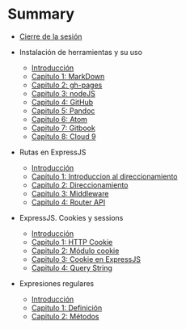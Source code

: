 # Summary

* [Cierre de la sesión](/sesion.md)
* Instalación de herramientas y su uso
    * [Introducción](manualHerramientas/README.md)
    * [Capitulo 1: MarkDown](manualHerramientas/cap1/cap1.md)
    * [Capitulo 2: gh-pages](manualHerramientas/cap2/cap2.md)
    * [Capitulo 3: nodeJS](manualHerramientas/cap3/cap3.md)
    * [Capitulo 4: GitHub](manualHerramientas/cap4/cap4.md)
    * [Capitulo 5: Pandoc](manualHerramientas/cap5/cap5.md)
    * [Capitulo 6: Atom](manualHerramientas/cap6/cap6.md)
    * [Capitulo 7: Gitbook](manualHerramientas/cap7/cap7.md)
    * [Capitulo 8: Cloud 9](manualHerramientas/cap8/cap8.md)

* Rutas en ExpressJS
    * [Introducción](rutasExpress/README.md)
    * [Capitulo 1: Introduccion al direccionamiento](rutasExpress/cap1/cap1.md)
    * [Capitulo 2: Direccionamiento](rutasExpress/cap2/cap2.md)
    * [Capitulo 3: Middleware](rutasExpress/cap3/cap3.md)
    * [Capitulo 4: Router API](rutasExpress/cap4/cap4.md)

* ExpressJS. Cookies y sessions
    * [Introducción](cookiesSessions/README.md)
    * [Capitulo 1: HTTP Cookie](cookiesSessions/cap1/cap1.md)
    * [Capitulo 2: Módulo cookie](cookiesSessions/cap2/cap2.md)
    * [Capitulo 3: Cookie en ExpressJS](cookiesSessions/cap3/cap3.md)
    * [Capitulo 4: Query String](cookiesSessions/cap4/cap4.md)
* Expresiones regulares
    * [Introducción](analizadorLexico/README.md)
    * [Capitulo 1: Definición](analizadorLexico/cap1/cap1.md)
    * [Capitulo 2: Métodos](analizadorLexico/cap2/cap2.md)